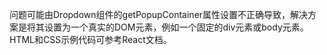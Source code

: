 问题可能由Dropdown组件的getPopupContainer属性设置不正确导致，解决方案是将其设置为一个真实的DOM元素，例如一个固定的div元素或body元素。HTML和CSS示例代码可参考React文档。
